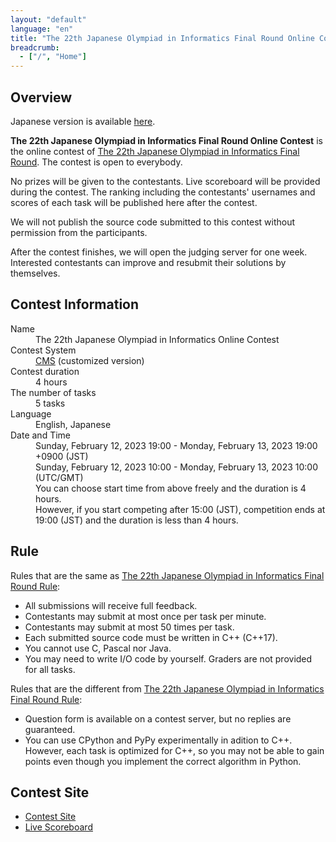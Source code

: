 ```yaml
---
layout: "default"
language: "en"
title: "The 22th Japanese Olympiad in Informatics Final Round Online Contest"
breadcrumb:
  - ["/", "Home"]
---
```


## Overview

Japanese version is available [here](./index.html).

**The 22th Japanese Olympiad in Informatics Final Round Online Contest** is the online contest of [The 22th Japanese Olympiad in Informatics Final Round](https://www.ioi-jp.org/joi/2022/honsen.html).
The contest is open to everybody.

No prizes will be given to the contestants. Live scoreboard will be provided during the contest. The ranking including the contestants' usernames and scores of each task will be published here after the contest.

We will not publish the source code submitted to this contest without permission from the participants.

After the contest finishes, we will open the judging server for one week. Interested contestants can improve and resubmit their solutions by themselves.

## Contest Information

<dl>
  <dt>Name</dt>
    <dd>The 22th Japanese Olympiad in Informatics Online Contest</dd>

  <dt>Contest System</dt>
  <dd>
  <a href="https://github.com/cms-dev/cms/">CMS</a> (customized version)
  </dd>

  <dt>Contest duration</dt>
  <dd>4 hours</dd>

  <dt>The number of tasks</dt>
  <dd>5 tasks</dd>

  <dt>Language</dt>
  <dd>English, Japanese</dd>

  <dt>Date and Time</dt>
  <dd>Sunday, February 12, 2023 19:00 - Monday, February 13, 2023 19:00 +0900 (JST)</dd>
  <dd>Sunday, February 12, 2023 10:00 - Monday, February 13, 2023 10:00 (UTC/GMT)</dd>

  <dd>You can choose start time from above freely and the duration is 4 hours.</dd>
  <dd>However, if you start competing after 15:00 (JST), competition ends at 19:00 (JST) and the duration is less than 4 hours.</dd>
</dl>

## Rule

Rules that are the same as [The 22th Japanese Olympiad in Informatics Final Round Rule](https://www.ioi-jp.org/joi/2022/2023-ho-outline.html):

- All submissions will receive full feedback.
- Contestants may submit at most once per task per minute.
- Contestants may submit at most 50 times per task.
- Each submitted source code must be written in C++ (C++17).
- You cannot use C, Pascal nor Java.
- You may need to write I/O code by yourself. Graders are not provided for all tasks.

Rules that are the different from [The 22th Japanese Olympiad in Informatics Final Round Rule](https://www.ioi-jp.org/joi/2022/2023-ho-outline.html):

- Question form is available on a contest server, but no replies are guaranteed.
- You can use CPython and PyPy experimentally in adition to C++. However, each task is optimized for C++, so you may not be able to gain points even though you implement the correct algorithm in Python.

## Contest Site

- [Contest Site](https://cms.ioi-jp.org)
- [Live Scoreboard](https://ranking.cms.ioi-jp.org/Ranking.html)